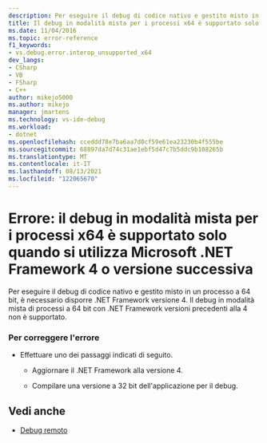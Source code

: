 ```yaml
---
description: Per eseguire il debug di codice nativo e gestito misto in un processo a 64 bit, è necessario disporre .NET Framework versione 4.
title: Il debug in modalità mista per i processi x64 è supportato solo quando si usa Microsoft .NET Framework 4 o versione successiva | Microsoft Docs
ms.date: 11/04/2016
ms.topic: error-reference
f1_keywords:
- vs.debug.error.interop_unsupported_x64
dev_langs:
- CSharp
- VB
- FSharp
- C++
author: mikejo5000
ms.author: mikejo
manager: jmartens
ms.technology: vs-ide-debug
ms.workload:
- dotnet
ms.openlocfilehash: cceddd78e7ba6aa7d0cf59e61ea23230b4f555be
ms.sourcegitcommit: 68897da7d74c31ae1ebf5d47c7b5ddc9b108265b
ms.translationtype: MT
ms.contentlocale: it-IT
ms.lasthandoff: 08/13/2021
ms.locfileid: "122065670"
---
```

# <a name="error-mixed-mode-debugging-for-x64-processes-is-supported-only-when-using-microsoft-net-framework-4-or-greater"></a>Errore: il debug in modalità mista per i processi x64 è supportato solo quando si utilizza Microsoft .NET Framework 4 o versione successiva
Per eseguire il debug di codice nativo e gestito misto in un processo a 64 bit, è necessario disporre .NET Framework versione 4. Il debug in modalità mista di processi a 64 bit con .NET Framework versioni precedenti alla 4 non è supportato.

### <a name="to-correct-this-error"></a>Per correggere l'errore

- Effettuare uno dei passaggi indicati di seguito.

  - Aggiornare il .NET Framework alla versione 4.

  - Compilare una versione a 32 bit dell'applicazione per il debug.

## <a name="see-also"></a>Vedi anche
- [Debug remoto](../debugger/remote-debugging.md)
